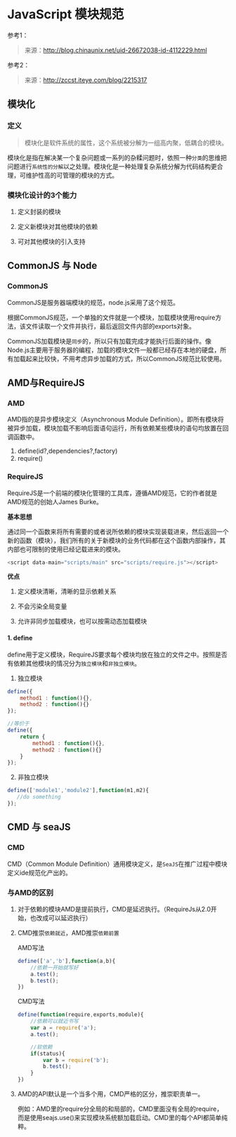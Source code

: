 # JavaScript 模块规范

参考1：

> 来源：http://blog.chinaunix.net/uid-26672038-id-4112229.html

参考2：

> 来源：http://zccst.iteye.com/blog/2215317

## 模块化

### 定义

> 模块化是软件系统的属性，这个系统被分解为一组高内聚，低耦合的模块。

模块化是指在解决某一个复杂问题或一系列的杂糅问题时，依照一种`分类`的思维把问题进行`系统性的分解`以之处理。模块化是一种处理复杂系统分解为代码结构更合理，可维护性高的可管理的模块的方式。


### 模块化设计的3个能力

1. 定义封装的模块

2. 定义新模块对其他模块的依赖

3. 可对其他模块的引入支持

## CommonJS 与 Node

### CommonJS

CommonJS是服务器端模块的规范，node.js采用了这个规范。

根据CommonJS规范，一个单独的文件就是一个模块，加载模块使用require方法，该文件读取一个文件并执行，最后返回文件内部的exports对象。

CommonJS加载模块是`同步`的，所以只有加载完成才能执行后面的操作。像Node.js主要用于服务器的编程，加载的模块文件一般都已经存在本地的硬盘，所有加载起来比较快，不用考虑异步加载的方式，所以CommonJS规范比较使用。

## AMD与RequireJS

### AMD

AMD指的是异步模块定义（Asynchronous Module Definition）。即所有模块将被异步加载，模块加载不影响后面语句运行，所有依赖某些模块的语句均放置在回调函数中。

1. define(id?,dependencies?,factory)
2. require()

### RequireJS

RequireJS是一个前端的模块化管理的工具库，遵循AMD规范，它的作者就是AMD规范的创始人James Burke。

**基本思想**

通过同一个函数来将所有需要的或者说所依赖的模块实现装载进来，然后返回一个新的函数（模块），我们所有的关于新模块的业务代码都在这个函数内部操作，其内部也可限制的使用已经记载进来的模块。

```javascript
<script data-main="scripts/main" src="scripts/require.js"></script>
```

**优点**

1. 定义模块清晰，清晰的显示依赖关系

2. 不会污染全局变量

3. 允许非同步加载模块，也可以按需动态加载模块

#### 1. define

define用于定义模块，RequireJS要求每个模块均放在独立的文件之中。按照是否有依赖其他模块的情况分为`独立模块`和`非独立模块`。

1. 独立模块

```javascript
define({
    method1 : function(){},
    method2 : function(){}
});

//等价于
define({
    return {
        method1 : function(){},
        method2 : function(){}
    }
});
```

2. 非独立模块

```javascript
define(['module1','module2'],function(m1,m2){
   //do something
});
```

## CMD 与 seaJS

### CMD

CMD（Common Module Definition）通用模块定义，是`SeaJS`在推广过程中模块定义ide规范化产出的。

### 与AMD的区别

1. 对于依赖的模块AMD是提前执行，CMD是延迟执行。（RequireJs从2.0开始，也改成可以延迟执行）

2. CMD推崇`依赖就近`，AMD推崇`依赖前置`

    AMD写法

    ```javascript
    define(['a','b'],function(a,b){
        //依赖一开始就写好
        a.test();
        b.test();
    })
    ```

    CMD写法

    ```javascript
    define(function(require,exports,module){
        //依赖可以就近书写
        var a = require('a');
        a.test();

        //软依赖
        if(status){
            var b = require('b');
            b.test();
        }
    })
    ```

3. AMD的API默认是一个当多个用，CMD严格的区分，推崇职责单一。

    例如：AMD里的require分全局的和局部的，CMD里面没有全局的require，而是使用seajs.use()来实现模块系统额加载启动。CMD里的每个API都简单纯粹。






